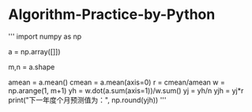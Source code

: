 # Algorithm-Practice-by-Python
'''
import numpy as np

a = np.array([]])

m,n = a.shape

amean = a.mean()
cmean = a.mean(axis=0)
r = cmean/amean
w = np.arange(1, m+1)
yh = w.dot(a.sum(axis=1))/w.sum()
yj = yh/n
yjh = yj*r
print("下一年度个月预测值为：", np.round(yjh))
'''
